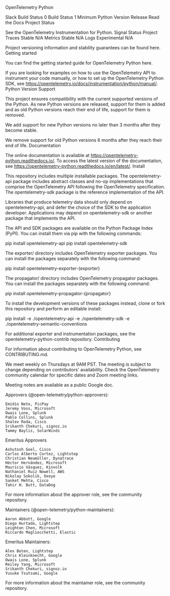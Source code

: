 OpenTelemetry Python

Slack Build Status 0 Build Status 1 Minimum Python Version Release Read the Docs
Project Status

See the OpenTelemetry Instrumentation for Python.
Signal 	Status 	Project
Traces 	Stable 	N/A
Metrics 	Stable 	N/A
Logs 	Experimental 	N/A

Project versioning information and stability guarantees can be found here.
Getting started

You can find the getting started guide for OpenTelemetry Python here.

If you are looking for examples on how to use the OpenTelemetry API to instrument your code manually, or how to set up the OpenTelemetry Python SDK, see https://opentelemetry.io/docs/instrumentation/python/manual/.
Python Version Support

This project ensures compatibility with the current supported versions of the Python. As new Python versions are released, support for them is added and as old Python versions reach their end of life, support for them is removed.

We add support for new Python versions no later than 3 months after they become stable.

We remove support for old Python versions 6 months after they reach their end of life.
Documentation

The online documentation is available at https://opentelemetry-python.readthedocs.io/. To access the latest version of the documentation, see https://opentelemetry-python.readthedocs.io/en/latest/.
Install

This repository includes multiple installable packages. The opentelemetry-api package includes abstract classes and no-op implementations that comprise the OpenTelemetry API following the OpenTelemetry specification. The opentelemetry-sdk package is the reference implementation of the API.

Libraries that produce telemetry data should only depend on opentelemetry-api, and defer the choice of the SDK to the application developer. Applications may depend on opentelemetry-sdk or another package that implements the API.

The API and SDK packages are available on the Python Package Index (PyPI). You can install them via pip with the following commands:

pip install opentelemetry-api
pip install opentelemetry-sdk

The exporter/ directory includes OpenTelemetry exporter packages. You can install the packages separately with the following command:

pip install opentelemetry-exporter-{exporter}

The propagator/ directory includes OpenTelemetry propagator packages. You can install the packages separately with the following command:

pip install opentelemetry-propagator-{propagator}

To install the development versions of these packages instead, clone or fork this repository and perform an editable install:

pip install -e ./opentelemetry-api -e ./opentelemetry-sdk -e ./opentelemetry-semantic-conventions

For additional exporter and instrumentation packages, see the opentelemetry-python-contrib repository.
Contributing

For information about contributing to OpenTelemetry Python, see CONTRIBUTING.md.

We meet weekly on Thursdays at 9AM PST. The meeting is subject to change depending on contributors' availability. Check the OpenTelemetry community calendar for specific dates and Zoom meeting links.

Meeting notes are available as a public Google doc.

Approvers (@open-telemetry/python-approvers):

    Emídio Neto, PicPay
    Jeremy Voss, Microsoft
    Owais Lone, Splunk
    Pablo Collins, Splunk
    Shalev Roda, Cisco
    Srikanth Chekuri, signoz.io
    Tammy Baylis, SolarWinds

Emeritus Approvers

    Ashutosh Goel, Cisco
    Carlos Alberto Cortez, Lightstep
    Christian Neumüller, Dynatrace
    Héctor Hernández, Microsoft
    Mauricio Vásquez, Kinvolk
    Nathaniel Ruiz Nowell, AWS
    Nikolay Sokolik, Oxeye
    Sanket Mehta, Cisco
    Tahir H. Butt, DataDog

For more information about the approver role, see the community repository.

Maintainers (@open-telemetry/python-maintainers):

    Aaron Abbott, Google
    Diego Hurtado, Lightstep
    Leighton Chen, Microsoft
    Riccardo Magliocchetti, Elastic

Emeritus Maintainers:

    Alex Boten, Lightstep
    Chris Kleinknecht, Google
    Owais Lone, Splunk
    Reiley Yang, Microsoft
    Srikanth Chekuri, signoz.io
    Yusuke Tsutsumi, Google

For more information about the maintainer role, see the community repository.